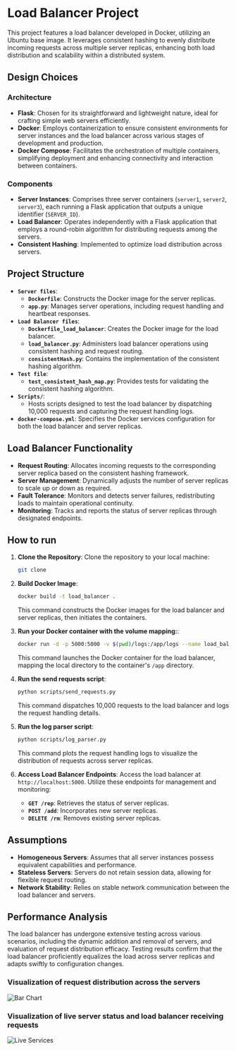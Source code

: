 # Load Balancer Project

This project features a load balancer developed in Docker, utilizing an Ubuntu base image. It leverages consistent hashing to evenly distribute incoming requests across multiple server replicas, enhancing both load distribution and scalability within a distributed system.

## Design Choices

### Architecture
- **Flask**: Chosen for its straightforward and lightweight nature, ideal for crafting simple web servers efficiently.
- **Docker**: Employs containerization to ensure consistent environments for server instances and the load balancer across various stages of development and production.
- **Docker Compose**: Facilitates the orchestration of multiple containers, simplifying deployment and enhancing connectivity and interaction between containers.

### Components
- **Server Instances**: Comprises three server containers (`server1`, `server2`, `server3`), each running a Flask application that outputs a unique identifier (`SERVER_ID`).
- **Load Balancer**: Operates independently with a Flask application that employs a round-robin algorithm for distributing requests among the servers.
- **Consistent Hashing**: Implemented to optimize load distribution across servers.

## Project Structure

- **`Server files`**: 
  - **`Dockerfile`**: Constructs the Docker image for the server replicas.
  - **`app.py`**: Manages server operations, including request handling and heartbeat responses.
- **`Load Balancer files`**: 
  - **`Dockerfile_load_balancer`**: Creates the Docker image for the load balancer.
  - **`load_balancer.py`**: Administers load balancer operations using consistent hashing and request routing.
  - **`consistentHash.py`**: Contains the implementation of the consistent hashing algorithm.
- **`Test file`**:
  - **`test_consistent_hash_map.py`**: Provides tests for validating the consistent hashing algorithm.
- **`Scripts/`**:
  - Hosts scripts designed to test the load balancer by dispatching 10,000 requests and capturing the request handling logs.
- **`docker-compose.yml`**: Specifies the Docker services configuration for both the load balancer and server replicas.

## Load Balancer Functionality

- **Request Routing**: Allocates incoming requests to the corresponding server replica based on the consistent hashing framework.
- **Server Management**: Dynamically adjusts the number of server replicas to scale up or down as required.
- **Fault Tolerance**: Monitors and detects server failures, redistributing loads to maintain operational continuity.
- **Monitoring**: Tracks and reports the status of server replicas through designated endpoints.

## How to run

1. **Clone the Repository**:
    Clone the repository to your local machine:
    ```bash
    git clone
   ```
2. **Build Docker Image**:
    ```bash
    docker build -t load_balancer .
    ```
    This command constructs the Docker images for the load balancer and server replicas, then initiates the containers.


3. **Run your Docker container with the volume mapping:**:
    ```bash
    docker run -d -p 5000:5000 -v $(pwd)/logs:/app/logs --name load_balancer_container load_balancer
    ```
    This command launches the Docker container for the load balancer, mapping the local directory to the container's `/app` directory.
    

4. **Run the send requests script**:
    ```bash
    python scripts/send_requests.py
    ```
    This command dispatches 10,000 requests to the load balancer and logs the request handling details.


5. **Run the log parser script**:
    ```bash
   python scripts/log_parser.py
    ```
     This command plots the request handling logs to visualize the distribution of requests across server replicas.


6. **Access Load Balancer Endpoints**:
    Access the load balancer at `http://localhost:5000`. Utilize these endpoints for management and monitoring:
    - **`GET /rep`**: Retrieves the status of server replicas.
    - **`POST /add`**: Incorporates new server replicas.
    - **`DELETE /rm`**: Removes existing server replicas.
    

## Assumptions
- **Homogeneous Servers**: Assumes that all server instances possess equivalent capabilities and performance.
- **Stateless Servers**: Servers do not retain session data, allowing for flexible request routing.
- **Network Stability**: Relies on stable network communication between the load balancer and servers.

## Performance Analysis

The load balancer has undergone extensive testing across various scenarios, including the dynamic addition and removal of servers, and evaluation of request distribution efficacy. Testing results confirm that the load balancer proficiently equalizes the load across server replicas and adapts swiftly to configuration changes.

### Visualization of request distribution across the servers
![Bar Chart](bar_chart.png)

### Visualization of live server status and load balancer receiving requests
![Live Services](images/running_servers.png)

